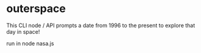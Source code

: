 # outerspace

This CLI node / API  prompts a date from 1996 to the present to explore that day in space!

run in node nasa.js
